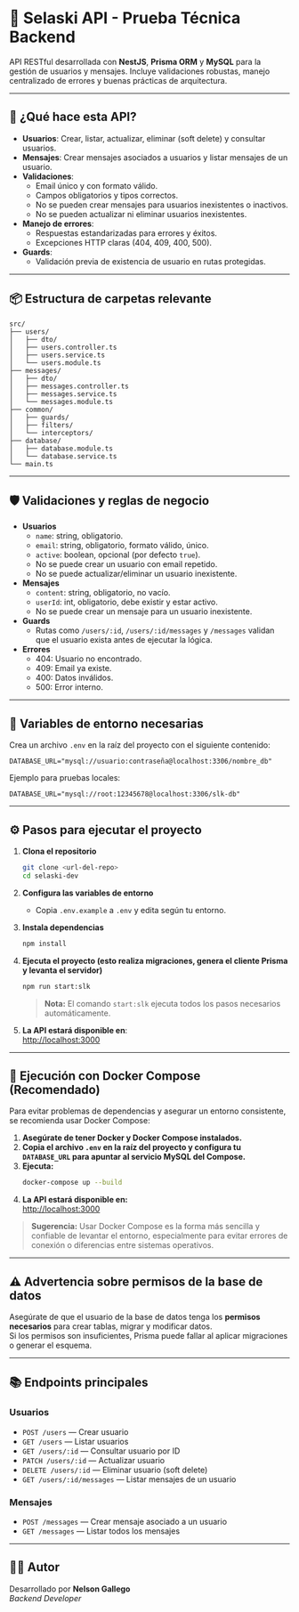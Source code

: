 # 🧪 Selaski API - Prueba Técnica Backend

API RESTful desarrollada con **NestJS**, **Prisma ORM** y **MySQL** para la gestión de usuarios y mensajes. Incluye validaciones robustas, manejo centralizado de errores y buenas prácticas de arquitectura.

---

## 🚀 **¿Qué hace esta API?**

- **Usuarios**: Crear, listar, actualizar, eliminar (soft delete) y consultar usuarios.
- **Mensajes**: Crear mensajes asociados a usuarios y listar mensajes de un usuario.
- **Validaciones**: 
  - Email único y con formato válido.
  - Campos obligatorios y tipos correctos.
  - No se pueden crear mensajes para usuarios inexistentes o inactivos.
  - No se pueden actualizar ni eliminar usuarios inexistentes.
- **Manejo de errores**: 
  - Respuestas estandarizadas para errores y éxitos.
  - Excepciones HTTP claras (404, 409, 400, 500).
- **Guards**: 
  - Validación previa de existencia de usuario en rutas protegidas.

---

## 📦 **Estructura de carpetas relevante**

```
src/
├── users/
│   ├── dto/
│   ├── users.controller.ts
│   ├── users.service.ts
│   └── users.module.ts
├── messages/
│   ├── dto/
│   ├── messages.controller.ts
│   ├── messages.service.ts
│   └── messages.module.ts
├── common/
│   ├── guards/
│   ├── filters/
│   └── interceptors/
├── database/
│   ├── database.module.ts
│   └── database.service.ts
└── main.ts
```

---

## 🛡️ **Validaciones y reglas de negocio**

- **Usuarios**
  - `name`: string, obligatorio.
  - `email`: string, obligatorio, formato válido, único.
  - `active`: boolean, opcional (por defecto `true`).
  - No se puede crear un usuario con email repetido.
  - No se puede actualizar/eliminar un usuario inexistente.
- **Mensajes**
  - `content`: string, obligatorio, no vacío.
  - `userId`: int, obligatorio, debe existir y estar activo.
  - No se puede crear un mensaje para un usuario inexistente.
- **Guards**
  - Rutas como `/users/:id`, `/users/:id/messages` y `/messages` validan que el usuario exista antes de ejecutar la lógica.
- **Errores**
  - 404: Usuario no encontrado.
  - 409: Email ya existe.
  - 400: Datos inválidos.
  - 500: Error interno.

---

## 📝 **Variables de entorno necesarias**

Crea un archivo `.env` en la raíz del proyecto con el siguiente contenido:

```
DATABASE_URL="mysql://usuario:contraseña@localhost:3306/nombre_db"
```

Ejemplo para pruebas locales:
```
DATABASE_URL="mysql://root:12345678@localhost:3306/slk-db"
```

---

## ⚙️ **Pasos para ejecutar el proyecto**

1. **Clona el repositorio**
   ```bash
   git clone <url-del-repo>
   cd selaski-dev
   ```

2. **Configura las variables de entorno**
   - Copia `.env.example` a `.env` y edita según tu entorno.

3. **Instala dependencias**
   ```bash
   npm install
   ```

4. **Ejecuta el proyecto (esto realiza migraciones, genera el cliente Prisma y levanta el servidor)**
   ```bash
   npm run start:slk
   ```

   > **Nota:** El comando `start:slk` ejecuta todos los pasos necesarios automáticamente.

5. **La API estará disponible en**:  
   [http://localhost:3000](http://localhost:3000)

---

## 🐳 **Ejecución con Docker Compose (Recomendado)**

Para evitar problemas de dependencias y asegurar un entorno consistente, se recomienda usar Docker Compose:

1. **Asegúrate de tener Docker y Docker Compose instalados.**
2. **Copia el archivo `.env` en la raíz del proyecto y configura tu `DATABASE_URL` para apuntar al servicio MySQL del Compose.**
3. **Ejecuta:**
   ```bash
   docker-compose up --build
   ```
4. **La API estará disponible en:**  
   [http://localhost:3000](http://localhost:3000)

> **Sugerencia:** Usar Docker Compose es la forma más sencilla y confiable de levantar el entorno, especialmente para evitar errores de conexión o diferencias entre sistemas operativos.

---

## ⚠️ **Advertencia sobre permisos de la base de datos**

Asegúrate de que el usuario de la base de datos tenga los **permisos necesarios** para crear tablas, migrar y modificar datos.  
Si los permisos son insuficientes, Prisma puede fallar al aplicar migraciones o generar el esquema.

---

## 📚 **Endpoints principales**

### Usuarios
- `POST /users` — Crear usuario
- `GET /users` — Listar usuarios
- `GET /users/:id` — Consultar usuario por ID
- `PATCH /users/:id` — Actualizar usuario
- `DELETE /users/:id` — Eliminar usuario (soft delete)
- `GET /users/:id/messages` — Listar mensajes de un usuario

### Mensajes
- `POST /messages` — Crear mensaje asociado a un usuario
- `GET /messages` — Listar todos los mensajes

---

## 🧑‍💻 **Autor**

Desarrollado por **Nelson Gallego**  
_Backend Developer_